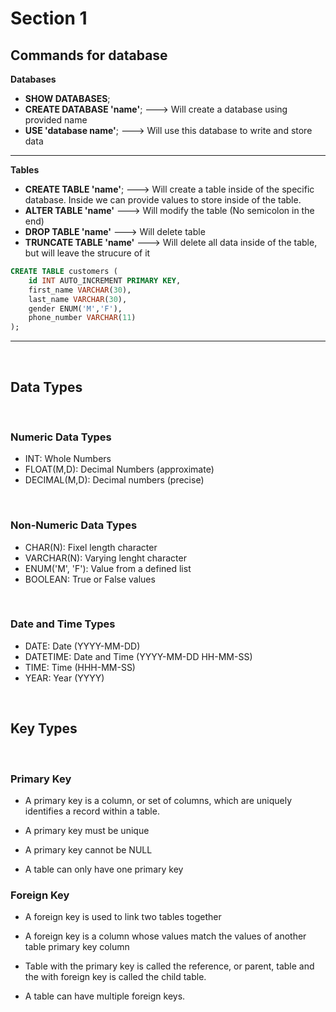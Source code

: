 # Section 1

## **Commands for database**

**Databases**
- **SHOW DATABASES**;
- **CREATE DATABASE 'name'**; ---> Will create a database using provided name
- **USE 'database name'**; ---> Will use this database to write and store data

--- 
**Tables**
- **CREATE TABLE 'name'**; ---> Will create a table inside of the specific database. Inside we can provide values to store inside of the table.
- **ALTER TABLE 'name'** ---> Will modify the table (No semicolon in the end)
- **DROP TABLE 'name'** ---> Will delete table
- **TRUNCATE TABLE 'name'** ---> Will delete all data inside of the table, but will leave the strucure of it


```sql
CREATE TABLE customers (
    id INT AUTO_INCREMENT PRIMARY KEY,
    first_name VARCHAR(30), 
    last_name VARCHAR(30),
    gender ENUM('M','F'),
    phone_number VARCHAR(11)
);
```

---
<br>


## **Data Types**

<br>

### **Numeric Data Types**
- INT: Whole Numbers
- FLOAT(M,D): Decimal Numbers (approximate)
- DECIMAL(M,D): Decimal numbers (precise) 

<br>

### **Non-Numeric Data Types**

- CHAR(N): Fixel length character
- VARCHAR(N): Varying lenght character
- ENUM('M', 'F'): Value from a defined list
- BOOLEAN: True or False values

<br>

### **Date and Time Types**

- DATE: Date (YYYY-MM-DD)
- DATETIME: Date and Time (YYYY-MM-DD HH-MM-SS)
- TIME: Time (HHH-MM-SS)
- YEAR: Year (YYYY)

<br>

## **Key Types**

<br>

### **Primary Key**
 - A primary key is a column, or set of columns, which are uniquely identifies a record within a table.

 - A primary key must be unique

 - A primary key cannot be NULL 

 - A table can only have one primary key

### **Foreign Key**

- A foreign key is used to link two tables together

- A foreign key is a column whose values match the values of another table primary key column

- Table with the primary key is called the reference, or parent, table and the with foreign key is called the child table.

- A table can have multiple foreign keys.

<br>




